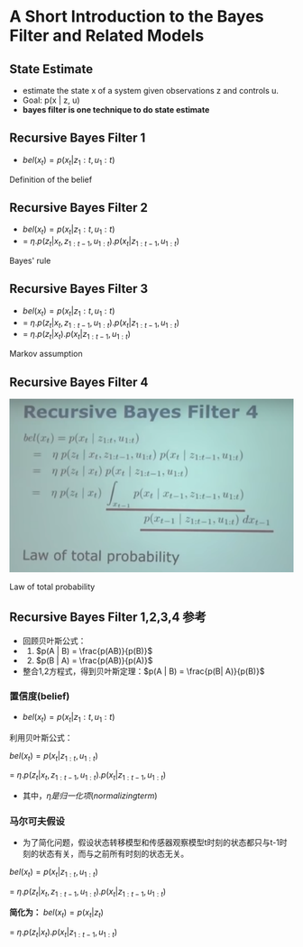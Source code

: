 # A Short Introduction to the Bayes Filter and Related Models

## State Estimate
- estimate the state x of a system given observations z and controls u.
- Goal:  p(x | z, u)
- **bayes filter is one technique to do state estimate**

## Recursive Bayes Filter 1
- $bel(x_t) = p(x_t | z_1:t, u_1:t)$

Definition of the belief

## Recursive Bayes Filter 2
- $bel(x_t) = p(x_t | z_1:t, u_1:t)$
- = $\eta . p(z_t | x_t, z_{1:t-1}, u_{1:t}).p(x_t | z_{1:t-1}, u_{1:t})$

Bayes' rule

## Recursive Bayes Filter 3
- $bel(x_t) = p(x_t | z_1:t, u_1:t)$
- = $\eta . p(z_t | x_t, z_{1:t-1}, u_{1:t}).p(x_t | z_{1:t-1}, u_{1:t})$
- = $\eta . p(z_t | x_t).p(x_t | z_{1:t-1}, u_{1:t})$

Markov assumption


## Recursive Bayes Filter 4

![](img/lawOfTotalProbability.png)

Law of total probability

## Recursive Bayes Filter 1,2,3,4 **参考**

- 回顾贝叶斯公式：
- 1. $p(A | B) = \frac{p(AB)}{p(B)}$
- 2. $p(B | A) = \frac{p(AB)}{p(A)}$
- 整合1,2方程式，得到贝叶斯定理：$p(A | B) = \frac{p(B| A)}{p(B)}$

### 置信度(belief)

- $bel(x_t) = p(x_t | z_1:t, u_1:t)$

利用贝叶斯公式：

 $bel(x_t) = p(x_t | z_{1:t}, u_{1:t})$

= $\eta . p(z_t | x_t, z_{1:t-1}, u_{1:t}).p(x_t | z_{1:t-1}, u_{1:t})$

- 其中，$\eta 是归一化项(normalizing term)$

### 马尔可夫假设
- 为了简化问题，假设状态转移模型和传感器观察模型t时刻的状态都只与t-1时刻的状态有关，而与之前所有时刻的状态无关。

$bel(x_t) = p(x_t | z_{1:t}, u_{1:t})$

= $\eta . p(z_t | x_t, z_{1:t-1}, u_{1:t}).p(x_t | z_{1:t-1}, u_{1:t})$

**简化为：**
$bel(x_t) = p(x_t | z_t)$

= $\eta . p(z_t | x_t).p(x_t | z_{1:t-1}, u_{1:t})$